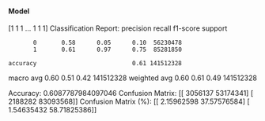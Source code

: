 #### Model
[1 1 1 ... 1 1 1]
Classification Report:
              precision    recall  f1-score   support

           0       0.58      0.05      0.10  56230478
           1       0.61      0.97      0.75  85281850

    accuracy                           0.61 141512328
   macro avg       0.60      0.51      0.42 141512328
weighted avg       0.60      0.61      0.49 141512328

Accuracy: 0.6087787984097046
Confusion Matrix:
[[ 3056137 53174341]
 [ 2188282 83093568]]
Confusion Matrix (%):
[[ 2.15962598 37.57576584]
 [ 1.54635432 58.71825386]]
